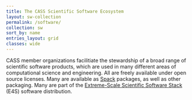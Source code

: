 ```yaml
---
title: The CASS Scientific Software Ecosystem
layout: sw-collection
permalink: /software/
collection: sw
sort_by: name
entries_layout: grid
classes: wide
---
```

CASS member organizations facilitiate the stewardship of a broad range of scientific software products, which are used in many different areas of computational science and engineering.  All are freely available under open source licenses.  Many are available as [Spack](https://spack.io/) packages, as well as other packaging.  Many are part of the [Extreme-Scale Scientific Software Stack](https://e4s.io) (E4S) software distribution.
